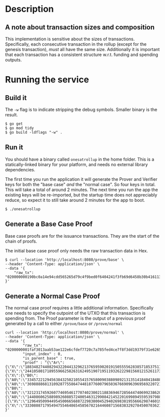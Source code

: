 # Description 

## A note about transaction sizes and composition
This implementation is sensitive about the sizes of transactions. Specifically, each consecutive transaction 
in the rollup (except for the genesis transaction), *must* all have the same size. 
Additionally it is important that each transaction has a consistent structure w.r.t. funding and spending outputs.

# Running the service

## Build it
The `-w` flag is to indicate stripping the debug symbols. Smaller binary is the result. 
```shell
$ go get 
$ go mod tidy
$ go build -ldflags "-w" . 
```

## Run it
You should have a binary called `onesatrollup` in the home folder. This is a statically-linked 
binary for your platform, and needs no external library dependencies. 

The first time you run the application it will generate the Prover and Verifier keys for both 
the "base case" *and* the "normal case". So four keys in total. This will take a total of 
around 2 minutes. 
The next time you run the app the existing keys will be re-imported, but the startup time
does not appreciably reduce, so expect it to still take around 2 minutes for the app to boot. 
```shell
$ ./onesatrollup
```

## Generate a Base Case Proof
Base case proofs are for the issuance transactions. They are the start
of the chain of proofs.

The initial base case proof only needs the raw transaction data in Hex. 

```shell
$ curl --location 'http://localhost:8080/prove/base' \
--header 'Content-Type: application/json' \
--data '{
    "raw_tx": "020000000190bc0a14e94cdd565265d79c4f9bed0f6404241f3fb69d6458b30b41611317f7000000004847304402204e643ff6ed0e3c3e1e83f3e2c74a9d0613849bb624c1d12351f1152cf91ebc1f02205deaa38e3f8f8e43d1979f999c03ffa65b9087c1a6545ecffa2b7898c042bcb241feffffff0200ca9a3b000000001976a914662db6c1a68cdf035bfb9c6580550eb3520caa9d88ac40276bee000000001976a9142dbbeab87bd7a8fca8b2761e5d798dfd76d5af4988ac6f000000"
}'
```

## Generate a Normal Case Proof
The normal case proof requires a little additional information. 
Specifically one needs to specify the outpoint of the UTXO that this transaction is spending from. 
The Proof parameter is the output of a previous proof generated by a call to either `/prove/base` or `/prove/normal`

```shell
curl --location 'http://localhost:8080/prove/normal' \
--header 'Content-Type: application/json' \
--data '{
        "raw_tx": "0200000001faf3013aab53ae122e6cfdef7720c7a785fed4ce7f8f3dd19379f31e62651c71000000006a47304402200ce76e906d995091f28ca40f4579c358bce832cd0d5c5535e4736e4444f6ba2602204fa80867c48e6016b3fa013633ad87203a18487786d8758ee3fe8a6ad5efdf06412103f368e789ce7c6152cc3a36f9c68e69b93934ce0b8596f9cd8032061d5feff4fffeffffff020065cd1d000000001976a914662db6c1a68cdf035bfb9c6580550eb3520caa9d88ac1e64cd1d000000001976a914ce3e1e6345551bed999b48ab8b2ebb1ca880bcda88ac70000000",
        "input_index" : 0,
        "is_parent_base" : true,
        "proof" : "{\"Ar\":{\"X\":\"18834827440829432204413296213765959020191505555628385718537511767690898828963056679127881914537\",\"Y\":\"16470019328531873715582041905165250532825085247757090920641171599915613895312762753227347638338\"},\"Krs\":{\"X\":\"24410580171895596625826316249519071951193262229815601215261173291698707024270851788153404338785\",\"Y\":\"2079927713281624127136889331010614485485495355172136922368820923972023330996548753523921026577\"},\"Bs\":{\"X\":{\"B0\":{\"A0\":\"33457221294563843250210554157658009038809892131351418404184881177839853850086619342841545705074\",\"A1\":\"25987625957669401742048563685066012112884261330911018537032954804462098048769608330002236461212\"},\"B1\":{\"A0\":\"36988886813109287755864744818776007965036766909639695692207213298031043638474995064829294120088\",\"A1\":\"36294059204007249680123040532839798354349841318049637495949595077294713390946590342679430537988\"}},\"Y\":{\"B0\":{\"A0\":\"32123174592607746954617707402300211883694672856447406992386206007155032318322794754923020002064\",\"A1\":\"18081727395069982190266914456425452420297858742348760231691482837905594006538175413646837972150\"},\"B1\":{\"A0\":\"14408606258898926088572400546312990842145220169989455953979888840809302816143993484990767617727\",\"A1\":\"15166081576206605078004306921640547612017428630071466591432022144580226780935620581257182936235\"}}},\"Commitments\":[{\"X\":\"12964950994495450066568872298380045294026983819556662987460190111807515507099156249541375416509\",\"Y\":\"32287518133657023671906266120225940061133703918725663107842703786394829317777894304257102019920\"}],\"CommitmentPok\":{\"X\":\"3330808717954947554648654585678216446087156838329278450070362199433176200397093238558636846147\",\"Y\":\"20167191096935563730728006368478435501554936095591888447668625592711824351575074297347422651730\"}}"
}'
```